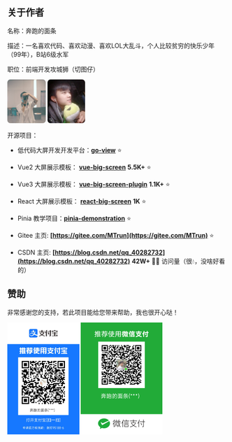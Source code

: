 ## 关于作者

名称：奔跑的面条

描述：一名喜欢代码、喜欢动漫、喜欢LOL大乱斗，个人比较贫穷的快乐少年（99年），B站6级水军

职位：前端开发攻城狮（切图仔）

<img src="./images/p1.jpg" alt="奔跑的面条" style="height: 100px; border-radius: 7px;" />
<img src="./images/p2.jpg" alt="奔跑的面条" style="height: 100px; border-radius: 7px;" />


开源项目：

- 低代码大屏开发开发平台：**[go-view](https://gitee.com/MTrun/go-view)** ⭐

- Vue2 大屏展示模板：  **[vue-big-screen](https://gitee.com/MTrun/big-screen-vue-datav)** **5.5K+** ⭐
- Vue3 大屏展示模板： **[vue-big-screen-plugin](https://gitee.com/MTrun/vue-big-screen-plugin)** **1.1K+** ⭐
- React 大屏展示模板： **[react-big-screen](https://gitee.com/MTrun/react-big-screen)** **1K** ⭐
- Pinia 教学项目：**[pinia-demonstration](https://gitee.com/MTrun/pinia-demonstration)** ⭐
- Gitee 主页:   **[https://gitee.com/MTrun](https://gitee.com/MTrun)** ⭐
- CSDN 主页: **[https://blog.csdn.net/qq_40282732](https://blog.csdn.net/qq_40282732)** **42W+** 😶‍🌫️ 访问量（很💧，没啥好看的）


## 赞助
非常感谢您的支持，若此项目能给您带来帮助，我也很开心哒！


<img src="./images/zfb.png" alt="支付宝" style="zoom:25%;" />


<img src="./images/wx.png" alt="微信" style="zoom:25%;" />